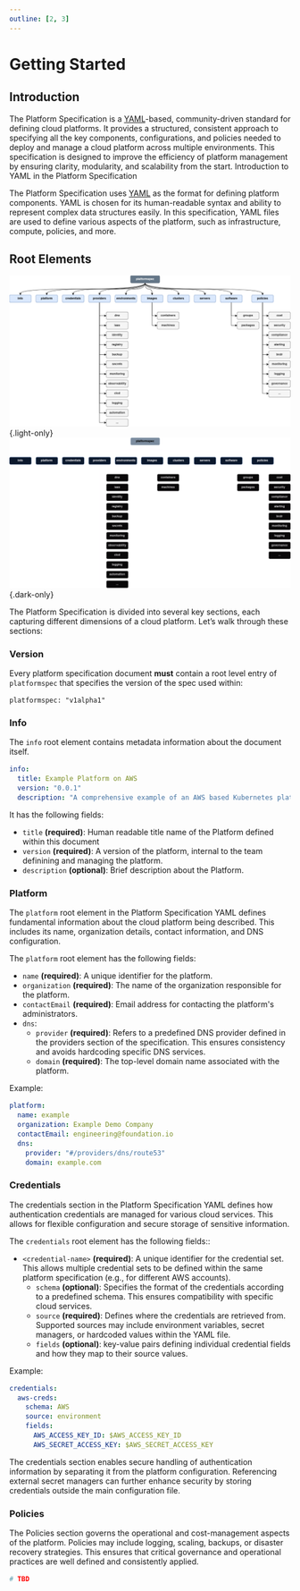 ```yaml
---
outline: [2, 3]
---
```


# Getting Started

## Introduction
The Platform Specification is a [YAML](https://yaml.org)-based, community-driven standard for defining cloud platforms. It provides a structured, consistent approach to specifying all the key components, configurations, and policies needed to deploy and manage a cloud platform across multiple environments. This specification is designed to improve the efficiency of platform management by ensuring clarity, modularity, and scalability from the start.
Introduction to YAML in the Platform Specification

The Platform Specification uses [YAML](https://yaml.org) as the format for defining platform components. YAML is chosen for its human-readable syntax and ability to represent complex data structures easily. In this specification, YAML files are used to define various aspects of the platform, such as infrastructure, compute, policies, and more.

## Root Elements
![PlatformSpecStructure (light)](./PlatformSpecStructure-light.drawio.png){.light-only}
![PlatformSpecStructure (dark)](./PlatformSpecStructure-dark.drawio.png){.dark-only}

The Platform Specification is divided into several key sections, each capturing different dimensions of a cloud platform. Let’s walk through these sections:


### Version
Every platform specification document __must__ contain a root level entry of `platformspec` that specifies the version of the spec used within:

```
platformspec: "v1alpha1"
```

### Info
The `info` root element contains metadata information about the document itself. 

```yaml
info:
  title: Example Platform on AWS
  version: "0.0.1"
  description: "A comprehensive example of an AWS based Kubernetes platform."
```

It has the following fields:

  * `title` __(required)__: Human readable title name of the Platform defined within this document
  * `version` __(required)__: A version of the platform, internal to the team definining and managing the platform.
  * `description` __(optional)__: Brief description about the Platform.

### Platform
The `platform` root element in the Platform Specification YAML defines fundamental information about the cloud platform being described. This includes its name, organization details, contact information, and DNS configuration.

The `platform` root element has the following fields:

  * `name` __(required)__: A unique identifier for the platform.
  * `organization` __(required)__: The name of the organization responsible for the platform.
  * `contactEmail` __(required)__: Email address for contacting the platform's administrators.
  * `dns`:
    * `provider` __(required)__: Refers to a predefined DNS provider defined in the providers section of the specification. This ensures consistency and avoids hardcoding specific DNS services.
    * `domain` __(required)__: The top-level domain name associated with the platform.

Example:

```yaml
platform:
  name: example
  organization: Example Demo Company
  contactEmail: engineering@foundation.io
  dns:
    provider: "#/providers/dns/route53"
    domain: example.com
```


### Credentials
The credentials section in the Platform Specification YAML defines how authentication credentials are managed for various cloud services. This allows for flexible configuration and secure storage of sensitive information.

The `credentials` root element has the following fields::

  * `<credential-name>` __(required)__: A unique identifier for the credential set. This allows multiple credential sets to be defined within the same platform specification (e.g., for different AWS accounts).
    * `schema` __(optional)__: Specifies the format of the credentials according to a predefined schema. This ensures compatibility with specific cloud services.
    * `source` __(required)__: Defines where the credentials are retrieved from. Supported sources may include environment variables, secret managers, or hardcoded values within the YAML file.
    * `fields` __(optional)__: key-value pairs defining individual credential fields and how they map to their source values.

Example:

```yaml
credentials:
  aws-creds:
    schema: AWS
    source: environment
    fields:
      AWS_ACCESS_KEY_ID: $AWS_ACCESS_KEY_ID
      AWS_SECRET_ACCESS_KEY: $AWS_SECRET_ACCESS_KEY
```

The credentials section enables secure handling of authentication information by separating it from the platform configuration.  Referencing external secret managers can further enhance security by storing credentials outside the main configuration file.





### Policies

The Policies section governs the operational and cost-management aspects of the platform. Policies may include logging, scaling, backups, or disaster recovery strategies. This ensures that critical governance and operational practices are well defined and consistently applied.


```yaml
# TBD

```

